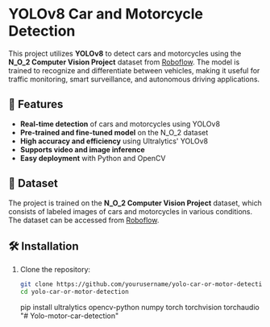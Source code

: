 # YOLOv8 Car and Motorcycle Detection

This project utilizes **YOLOv8** to detect cars and motorcycles using the **N_O_2 Computer Vision Project** dataset from [Roboflow](https://universe.roboflow.com/nada-majd-e4uhb/n_o_2). The model is trained to recognize and differentiate between vehicles, making it useful for traffic monitoring, smart surveillance, and autonomous driving applications.

## 🚀 Features

- **Real-time detection** of cars and motorcycles using YOLOv8
- **Pre-trained and fine-tuned model** on the N_O_2 dataset
- **High accuracy and efficiency** using Ultralytics' YOLOv8
- **Supports video and image inference**
- **Easy deployment** with Python and OpenCV

## 📂 Dataset

The project is trained on the **N_O_2 Computer Vision Project** dataset, which consists of labeled images of cars and motorcycles in various conditions. The dataset can be accessed from [Roboflow](https://universe.roboflow.com/nada-majd-e4uhb/n_o_2).

## 🛠️ Installation

1. Clone the repository:
   ```bash
   git clone https://github.com/yourusername/yolo-car-or-motor-detection.git
   cd yolo-car-or-motor-detection
   ```
   pip install ultralytics opencv-python numpy torch torchvision torchaudio
"# Yolo-motor-car-detection" 

